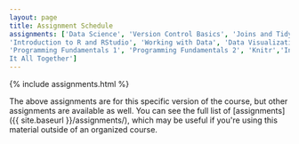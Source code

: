 ```yaml
---
layout: page
title: Assignment Schedule
assignments: ['Data Science', 'Version Control Basics', 'Joins and Tidy Data',
'Introduction to R and RStudio', 'Working with Data', 'Data Visualization',
'Programming Fundamentals 1', 'Programming Fundamentals 2', 'Knitr','Introduction to Databases','Working with Databases', 'Putting
It All Together']
---
```


{% include assignments.html %}

The above assignments are for this specific version of the course, but other
assignments are available as well. You can see the full list of
[assignments]({{ site.baseurl }}/assignments/), which may be useful if you're using this material
outside of an organized course.

<!-- Schedule Management
- Update the `assignments:` list with `title:` from `assignments/` files.
- Add 'Template' to `assignments:` to view the course template from `docs/`.
- The remaining content should be left AS IS.
-->
